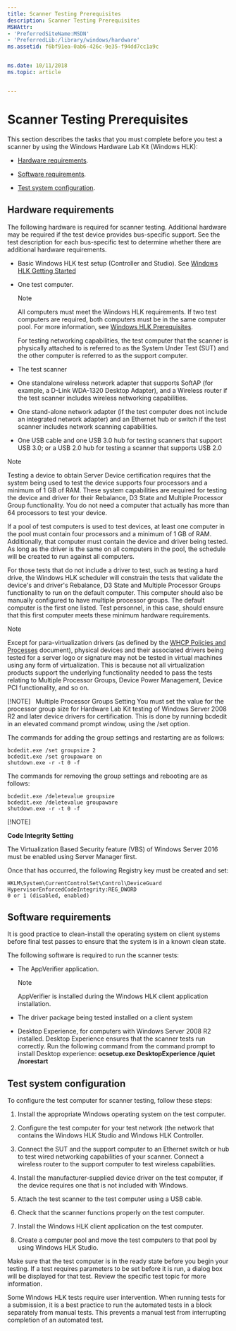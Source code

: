 ```yaml
---
title: Scanner Testing Prerequisites
description: Scanner Testing Prerequisites
MSHAttr:
- 'PreferredSiteName:MSDN'
- 'PreferredLib:/library/windows/hardware'
ms.assetid: f6bf91ea-0ab6-426c-9e35-f94dd7cc1a9c


ms.date: 10/11/2018
ms.topic: article


---
```


# Scanner Testing Prerequisites


This section describes the tasks that you must complete before you test a scanner by using the Windows Hardware Lab Kit (Windows HLK):

-   [Hardware requirements](#bkmk-hck-scanner-hr).

-   [Software requirements](#bkmk-hck-scanner-sr).

-   [Test system configuration](#bkmk-hck-scanner-tc).

## <span id="BKMK_HCK_Scanner_hR"></span><span id="bkmk-hck-scanner-hr"></span><span id="BKMK_HCK_SCANNER_HR"></span>Hardware requirements


The following hardware is required for scanner testing. Additional hardware may be required if the test device provides bus-specific support. See the test description for each bus-specific test to determine whether there are additional hardware requirements.

- Basic Windows HLK test setup (Controller and Studio). See [Windows HLK Getting Started](../getstarted/windows-hlk-getting-started.md)

- One test computer.

  > [!NOTE]
  > 
  > All computers must meet the Windows HLK requirements. If two test computers are required, both computers must be in the same computer pool. For more information, see [Windows HLK Prerequisites](../getstarted/windows-hlk-prerequisites.md).

  For testing networking capabilities, the test computer that the scanner is physically attached to is referred to as the System Under Test (SUT) and the other computer is referred to as the support computer.

     

- The test scanner

- One standalone wireless network adapter that supports SoftAP (for example, a D-Link WDA-1320 Desktop Adapter), and a Wireless router if the test scanner includes wireless networking capabilities.

- One stand-alone network adapter (if the test computer does not include an integrated network adapter) and an Ethernet hub or switch if the test scanner includes network scanning capabilities.

- One USB cable and one USB 3.0 hub for testing scanners that support USB 3.0; or a USB 2.0 hub for testing a scanner that supports USB 2.0

> [!NOTE]
> 
> Testing a device to obtain Server Device certification requires that the system being used to test the device supports four processors and a minimum of 1 GB of RAM. These system capabilities are required for testing the device and driver for their Rebalance, D3 State and Multiple Processor Group functionality. You do not need a computer that actually has more than 64 processors to test your device.

If a pool of test computers is used to test devices, at least one computer in the pool must contain four processors and a minimum of 1 GB of RAM. Additionally, that computer must contain the device and driver being tested. As long as the driver is the same on all computers in the pool, the schedule will be created to run against all computers.

For those tests that do not include a driver to test, such as testing a hard drive, the Windows HLK scheduler will constrain the tests that validate the device's and driver's Rebalance, D3 State and Multiple Processor Groups functionality to run on the default computer. This computer should also be manually configured to have multiple processor groups. The default computer is the first one listed. Test personnel, in this case, should ensure that this first computer meets these minimum hardware requirements.

> [!NOTE]
> 
> Except for para-virtualization drivers (as defined by the [WHCP Policies and Processes](http://go.microsoft.com/fwlink/p/?LinkID=615222) document), physical devices and their associated drivers being tested for a server logo or signature may not be tested in virtual machines using any form of virtualization. This is because not all virtualization products support the underlying functionality needed to pass the tests relating to Multiple Processor Groups, Device Power Management, Device PCI functionality, and so on.
> 
> [!NOTE]
>  Multiple Processor Groups Setting
> You must set the value for the processor group size for Hardware Lab Kit testing of Windows Server 2008 R2 and later device drivers for certification. This is done by running bcdedit in an elevated command prompt window, using the /set option.
> 
> The commands for adding the group settings and restarting are as follows:
> 
> ``` syntax
> bcdedit.exe /set groupsize 2
> bcdedit.exe /set groupaware on
> shutdown.exe -r -t 0 -f
> ```
> 
> 
> The commands for removing the group settings and rebooting are as follows:
> 
> ``` syntax
> bcdedit.exe /deletevalue groupsize
> bcdedit.exe /deletevalue groupaware
> shutdown.exe -r -t 0 -f
> ```
> 
> 
> [!NOTE]
> 
> **Code Integrity Setting**
> 
> The Virtualization Based Security feature (VBS) of Windows Server 2016 must be enabled using Server Manager first.
> 
> Once that has occurred, the following Registry key must be created and set:
> 
> ``` syntax
> HKLM\System\CurrentControlSet\Control\DeviceGuard
> HypervisorEnforcedCodeIntegrity:REG_DWORD
> 0 or 1 (disabled, enabled)
> ```

 

## <span id="BKMK_HCK_Scanner_sR"></span><span id="bkmk-hck-scanner-sr"></span><span id="BKMK_HCK_SCANNER_SR"></span>Software requirements


It is good practice to clean-install the operating system on client systems before final test passes to ensure that the system is in a known clean state.

The following software is required to run the scanner tests:

- The AppVerifier application.

  > [!NOTE]
  > 
  > AppVerifier is installed during the Windows HLK client application installation.

     

- The driver package being tested installed on a client system

- Desktop Experience, for computers with Windows Server 2008 R2 installed. Desktop Experience ensures that the scanner tests run correctly. Run the following command from the command prompt to install Desktop experience: **ocsetup.exe DesktopExperience /quiet /norestart**

## <span id="BKMK_HCK_Scanner_tC"></span><span id="bkmk-hck-scanner-tc"></span><span id="BKMK_HCK_SCANNER_TC"></span>Test system configuration


To configure the test computer for scanner testing, follow these steps:

1.  Install the appropriate Windows operating system on the test computer.

2.  Configure the test computer for your test network (the network that contains the Windows HLK Studio and Windows HLK Controller.

3.  Connect the SUT and the support computer to an Ethernet switch or hub to test wired networking capabilities of your scanner. Connect a wireless router to the support computer to test wireless capabilities.

4.  Install the manufacturer-supplied device driver on the test computer, if the device requires one that is not included with Windows.

5.  Attach the test scanner to the test computer using a USB cable.

6.  Check that the scanner functions properly on the test computer.

7.  Install the Windows HLK client application on the test computer.

8.  Create a computer pool and move the test computers to that pool by using Windows HLK Studio.

Make sure that the test computer is in the ready state before you begin your testing. If a test requires parameters to be set before it is run, a dialog box will be displayed for that test. Review the specific test topic for more information.

Some Windows HLK tests require user intervention. When running tests for a submission, it is a best practice to run the automated tests in a block separately from manual tests. This prevents a manual test from interrupting completion of an automated test.

 

 






